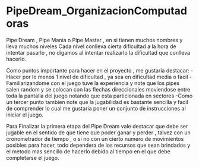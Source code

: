 # PipeDream_OrganizacionComputadoras

Pipe Dream , Pipe Mania  o Pipe Master , en si tienen muchos nombres y lleva muchos niveles
Cada nivel conlleva cierta dificultad a la hora de intentar pasarlo , no digamos al intentar realizarlo la dificultad que
conlleva hacerlo.

Como puntos importante para hacer en el proyecto , me gustaria destacar:
    -Hacer por lo menos 1 nivel de dificultad , ya sea en dificultad media o facil
    -Familiarizandome con el juego tuve la experiencia  y note que los pipes salen random y se colocan con las flechas
     direccionales moviendose entre toda la pantalla del juego notando que esta particionada en sectores
    -Como un tercer punto tambien note que la jugabilidad es bastante sencilla y facil de comprender lo cual me gustaria
     poner un conjunto de instrucciones al iniciar el juego.

Para Finalizar la primera etapa del Pipe Dream vale destacar que debe ser jugable en el sentido de que tiene que poder ganar y perder , talvez con un cronometrador de tiempo , o  si no con un cierto numero de movimientos posibles para hacer, todo dependera de los recursos que sean brindados y el metodo mas sencillo de hacerlo debido al tiempo en el que debe completarse el juego.
